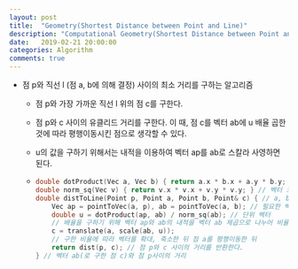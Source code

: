 ```yaml
---
layout: post
title:  "Geometry(Shortest Distance between Point and Line)"
description: "Computational Geometry(Shortest Distance between Point and Line)"
date:   2019-02-21 20:00:00
categories: Algorithm
comments: true
---
```

* 점 p와 직선 l (점 a, b에 의해 결정) 사이의 최소 거리를 구하는 알고리즘

  - 점 p와 가장 가까운 직선 l 위의 점 c를 구한다.

  - 점 p와 c 사이의 유클리드 거리를 구한다. 이 때, 점 c를 벡터 ab에 u 배율 곱한 것에 따라 평행이동시킨 점으로 생각할 수 있다.

  - u의 값을 구하기 위해서는 내적을 이용하여 벡터 ap를 ab로 스칼라 사영하면 된다.

  - ```c++
    double dotProduct(Vec a, Vec b) { return a.x * b.x + a.y * b.y; } // 벡터 크기의 내적
    double norm_sq(Vec v) { return v.x * v.x + v.y * v.y; } // 벡터 크기의 제곱
    double distToLine(Point p, Point a, Point b, Point& c) { // a, b로 벡터 구성
        Vec ap = pointToVec(a, p), ab = pointToVec(a, b); // 필요한 벡터 ap, ab 구성
        double u = dotProduct(ap, ab) / norm_sq(ab); // 단위 벡터
        // 배율을 구하기 위해 벡터 ap와 ab의 내적을 벡터 ab 제곱으로 나누어 비율을 구한다.
        c = translate(a, scale(ab, u));
        // 구한 비율에 따라 벡터를 확대, 축소한 뒤 점 a를 평행이동한 뒤
        return dist(p, c); // 점 p와 c 사이의 거리를 반환한다.
    } // 벡터 ab(로 구한 점 c)와 점 p사이의 거리
    ```